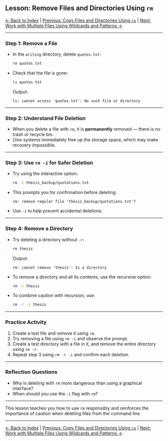 ## Lesson: Remove Files and Directories Using `rm`

[← Back to Index](README.md) | [Previous: Copy Files and Directories Using `cp`](unix-shell-basics-creating-files-lv5.md) | [Next: Work with Multiple Files Using Wildcards and Patterns →](unix-shell-basics-creating-files-lv7.md)

---

### Step 1: Remove a File

* In the `writing` directory, delete `quotes.txt`:

  ```bash
  rm quotes.txt
  ```

* Check that the file is gone:

  ```bash
  ls quotes.txt
  ```

  Output:

  ```
  ls: cannot access 'quotes.txt': No such file or directory
  ```

---

### Step 2: Understand File Deletion

* When you delete a file with `rm`, it is **permanently** removed — there is no trash or recycle bin.
* Unix systems immediately free up the storage space, which may make recovery impossible.

---

### Step 3: Use `rm -i` for Safer Deletion

* Try using the interactive option:

  ```bash
  rm -i thesis_backup/quotations.txt
  ```

* This prompts you for confirmation before deleting:

  ```
  rm: remove regular file 'thesis_backup/quotations.txt'?
  ```

* Use `-i` to help prevent accidental deletions.

---

### Step 4: Remove a Directory

* Try deleting a directory without `-r`:

  ```bash
  rm thesis
  ```

  Output:

  ```
  rm: cannot remove 'thesis': Is a directory
  ```

* To remove a directory and all its contents, use the recursive option:

  ```bash
  rm -r thesis
  ```

* To combine caution with recursion, use:

  ```bash
  rm -r -i thesis
  ```

---

### Practice Activity

1. Create a test file and remove it using `rm`.
2. Try removing a file using `rm -i` and observe the prompt.
3. Create a test directory with a file in it, and remove the entire directory using `rm -r`.
4. Repeat step 3 using `rm -r -i` and confirm each deletion.

---

### Reflection Questions

* Why is deleting with `rm` more dangerous than using a graphical interface?
* When should you use the `-i` flag with `rm`?

---

This lesson teaches you how to use `rm` responsibly and reinforces the importance of caution when deleting files from the command line.

---

[← Back to Index](README.md) | [Previous: Copy Files and Directories Using `cp`](unix-shell-basics-creating-files-lv5.md) | [Next: Work with Multiple Files Using Wildcards and Patterns →](unix-shell-basics-creating-files-lv7.md)
